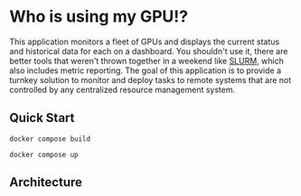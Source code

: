 # Who is using my GPU!?
This application monitors a fleet of GPUs and displays the current status and historical data for each on a dashboard.  You shouldn't use it, there are better tools that weren't thrown together in a weekend like [SLURM](https://slurm.schedmd.com/), which also includes metric reporting.  The goal of this application is to provide a turnkey solution to monitor and deploy tasks to remote systems that are not controlled by any centralized resource management system.

## Quick Start

```
docker compose build
```

```
docker compose up
```

## Architecture
